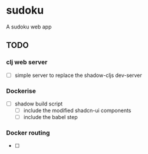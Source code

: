 # sudoku
A sudoku web app


## TODO

### clj web server

- [ ] simple server to replace the shadow-cljs dev-server

### Dockerise

- [ ] shadow build script
  - [ ] include the modified shadcn-ui components
  - [ ] include the babel step

### Docker routing

- [ ] 
